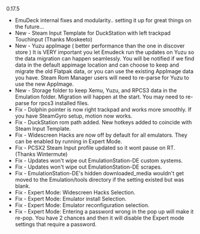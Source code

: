 0.17.5
- EmuDeck internal fixes and modularity.. setting it up for great things on the future...
- New - Steam Input Template for DuckStation with left trackpad Touchinput (Thanks Moskeeto)
- New - Yuzu appImage ( better performance than the one in discover store )
        It is VERY important you let Emudeck run the updates on Yuzu so the 
        data migration can happen seamlessly. You will be notified if we find data in the default appimage location
        and can choose to keep and migrate the old Flatpak data, or you can use the existing AppImage data you have.
        Steam Rom Manager users will need to re-parse for Yuzu to use the new AppImage.
- New - Storage folder to keep Xemu, Yuzu, and RPCS3 data in the Emulation folder. Migration will happen at the start. 
        You may need to re-parse for rpcs3 installed files.
- Fix - Dolphin pointer is now right trackpad and works more smoothly. If you have SteamGyro setup, motion now works.
- Fix - DuckStation rom path added. New hotkeys added to coincide with Steam Input Template.
- Fix - Widescreen Hacks are now off by default for all emulators. They can be enabled by running in Expert Mode.
- Fix - PCSX2 Steam Input profile updated so it wont pause on RT. (Thanks Wintermute)
- Fix - Updates won't wipe out EmulationStation-DE custom systems.
- Fix - Updates won't wipe out EmulationStation-DE scrapes.
- Fix - EmulationStation-DE's hidden downloaded_media wouldn't get moved 
        to the Emulation/tools directory if the setting existed but was blank.
- Fix - Expert Mode: Widescreen Hacks Selection.
- Fix - Expert Mode: Emulator install Selection.
- Fix - Expert Mode: Emulator reconfiguration selection.
- Fix - Expert Mode: Entering a password wrong in the pop up will make it re-pop. 
        You have 2 chances and then it will disable the Expert mode settings that require a password.
